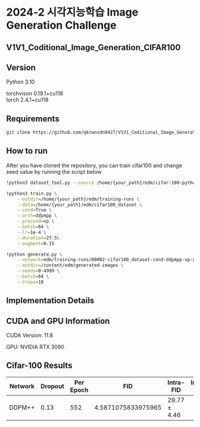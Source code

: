 # 2024-2 시각지능학습 Image Generation Challenge
## V1V1_Coditional_Image_Generation_CIFAR100
## Version

Python 3.10

torchvison 0.19.1+cu118  
torch 2.4.1+cu118  

## Requirements
```bash
git clone https://github.com/qkrwnsdn0427/V1V1_Coditional_Image_Generation_CIFAR100.git
```
## How to run
After you have cloned the repository, you can train cifar100 and change seed value by running the script below 
```bash
!python3 dataset_tool.py --source /home/{your_path}/edm/cifar-100-python.tar.gz --dest /home/{your_path}/edm/cifar100_dataset --resolution=32x32
```

```bash
!python3 train.py \
    --outdir=/home/{your_path}/edm/training-runs \
    --data=/home/{your_path}/edm/cifar100_dataset \
    --cond=True \
    --arch=ddpmpp \
    --precond=vp \
    --batch=64 \
    --lr=1e-4 \
    --duration=27.5\
    --augment=0.15
```
```bash
!python generate.py \
    --network=edm/training-runs/00002-cifar100_dataset-cond-ddpmpp-vp-gpus1-batch64-fp32/network-snapshot-027526.pkl \
    --outdir=/content/edm/generated-images \
    --seeds=0-4999 \
    --batch=64 \
    --steps=18
```
## Implementation Details


## CUDA and GPU Information
CUDA Version: 11.8

GPU: NVIDIA RTX 3090

## Cifar-100 Results

| Network         | Dropout |    Per Epoch  |         FID        | Intra-FID | Inception Score |
|-----------------|---------|---------------|--------------------|-------------|-------------|
|  DDPM++         |   0.13  |  552     | 4.5871075833975965 | 29.77 ± 4.46 |            |
